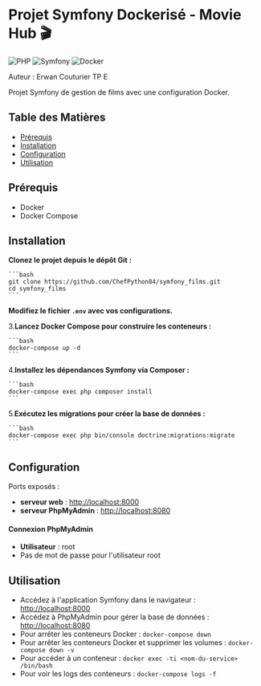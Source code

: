 # Projet Symfony Dockerisé - Movie Hub 🎬

![PHP](https://img.shields.io/badge/PHP-8.x-blue.svg)
![Symfony](https://img.shields.io/badge/Symfony-6.x-brightgreen.svg)
![Docker](https://img.shields.io/badge/Docker-Compose-blue.svg)

Auteur : Erwan Couturier TP E

Projet Symfony de gestion de films avec une configuration Docker.

## Table des Matières

- [Prérequis](#prérequis)
- [Installation](#installation)
- [Configuration](#configuration)
- [Utilisation](#utilisation)

## Prérequis

- Docker
- Docker Compose

## Installation

**Clonez le projet depuis le dépôt Git :**

    ```bash
    git clone https://github.com/ChefPython84/symfony_films.git
    cd symfony_films
    ```

**Modifiez le fichier `.env` avec vos configurations.**

3.**Lancez Docker Compose pour construire les conteneurs :**

    ```bash
    docker-compose up -d
    ```

4.**Installez les dépendances Symfony via Composer :**

    ```bash
    docker-compose exec php composer install
    ```

5.**Exécutez les migrations pour créer la base de données :**

    ```bash
    docker-compose exec php bin/console doctrine:migrations:migrate
    ```

## Configuration

Ports exposés :

- **serveur web** : [http://localhost:8000](http://localhost:8000)
- **serveur PhpMyAdmin** : [http://localhost:8080](http://localhost:8080)

#### Connexion PhpMyAdmin

- **Utilisateur** : root
- Pas de mot de passe pour l'utilisateur root


## Utilisation

- Accédez à l'application Symfony dans le navigateur : [http://localhost:8000](http://localhost:8000)
- Accédez à PhpMyAdmin pour gérer la base de données : [http://localhost:8080](http://localhost:8080)
- Pour arrêter les conteneurs Docker : `docker-compose down`
- Pour arrêter les conteneurs Docker et supprimer les volumes : `docker-compose down -v`
- Pour accéder à un conteneur : `docker exec -ti <nom-du-service> /bin/bash`
- Pour voir les logs des conteneurs : `docker-compose logs -f`
